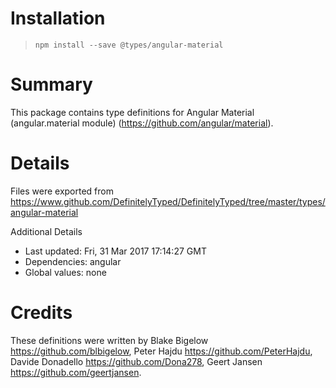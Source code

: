 # Installation
> `npm install --save @types/angular-material`

# Summary
This package contains type definitions for Angular Material (angular.material module) (https://github.com/angular/material).

# Details
Files were exported from https://www.github.com/DefinitelyTyped/DefinitelyTyped/tree/master/types/angular-material

Additional Details
 * Last updated: Fri, 31 Mar 2017 17:14:27 GMT
 * Dependencies: angular
 * Global values: none

# Credits
These definitions were written by Blake Bigelow <https://github.com/blbigelow>, Peter Hajdu <https://github.com/PeterHajdu>, Davide Donadello <https://github.com/Dona278>, Geert Jansen <https://github.com/geertjansen>.
